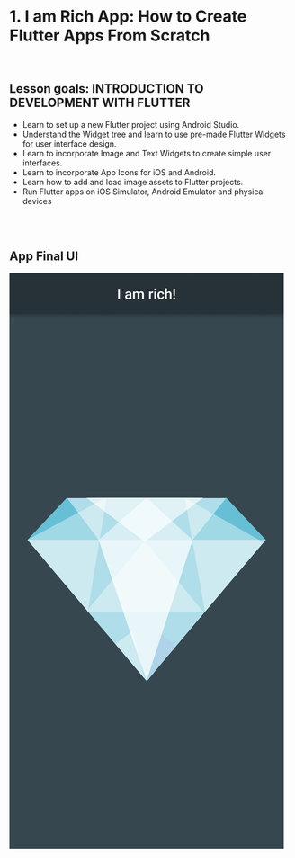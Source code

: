 # 1. I am Rich App: How to Create Flutter Apps From Scratch

<br/>

## Lesson goals: INTRODUCTION TO DEVELOPMENT WITH FLUTTER

- Learn to set up a new Flutter project using Android Studio. 
- Understand the Widget tree and learn to use pre-made Flutter Widgets for user interface design.
- Learn to incorporate Image and Text Widgets to create simple user interfaces.
- Learn to incorporate App Icons for iOS and Android.
- Learn how to add and load image assets to Flutter projects.
- Run Flutter apps on iOS Simulator, Android Emulator and physical devices

<br/><br/>

## App Final UI

![S1](./attachments/s1.jpg)

